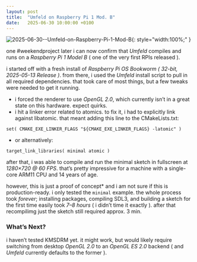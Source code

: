 ```yaml
---
layout: post
title:  "Umfeld on Raspberry Pi 1 Mod. B"
date:   2025-06-30 10:00:00 +0100
---
```


![2025-06-30--Umfeld-on-Raspberry-Pi-1-Mod-B](/assets/2025-06-30--Umfeld-on-Raspberry-Pi-1-Mod-B.gif){: style="width:100%;" }

one #weekendproject later i can now confirm that _Umfeld_ compiles and runs on a *Raspberry Pi 1 Model B* ( one of the very first RPIs released ).

i started off with a fresh install of *Raspberry Pi OS Bookworm ( 32-bit, 2025-05-13 Release )*. from there, i used the _Umfeld_ install script to pull in all required dependencies. that took care of most things, but a few tweaks were needed to get it running.

- i forced the renderer to use *OpenGL 2.0*, which currently isn’t in a great state on this hardware. expect quirks.
- i hit a linker error related to atomics. to fix it, i had to explicitly link against libatomic. that meant adding this line to the CMakeLists.txt:

```
set( CMAKE_EXE_LINKER_FLAGS "${CMAKE_EXE_LINKER_FLAGS} -latomic" )
```

- or alternatively:

```
target_link_libraries( minimal atomic )
```

after that, i was able to compile and run the minimal sketch in fullscreen at *1280×720 @ 60 FPS*. that’s pretty impressive for a machine with a single-core ARM11 CPU and 14 years of age.

however, this is just a proof of concept* and i am not sure if this is production-ready. i only tested the `minimal` example. the whole process took *forever*; installing packages, compiling SDL3, and building a sketch for the first time easily took *7–8 hours* ( i didn’t time it exactly ). after that recompilimg just the sketch still required approx. 3 min.

### What’s Next?

i haven’t tested KMSDRM yet. it might work, but would likely require switching from desktop *OpenGL 2.0* to an *OpenGL ES 2.0* backend ( and *Umfeld* currently defaults to the former ).

